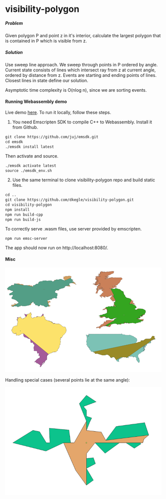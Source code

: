 # visibility-polygon

##### Problem

Given polygon P and point z in it's interior, calculate the largest polygon that is contained in P which is visible from z.

##### Solution

Use sweep line approach. We sweep through points in P ordered by angle. Current state consists of lines which intersect ray from z at current angle, ordered by distance from z. Events are starting and ending points of lines. Closest lines in state define our solution.

Asymptotic time complexity is O(nlog n), since we are sorting events.

#### Running Webassembly demo
Live demo [here](https://dkegle.github.io/visibility-polygon/). To run it locally, follow these steps.
1) You need Emscripten SDK to compile C++ to Webassembly. Install it from Github.
```
git clone https://github.com/juj/emsdk.git
cd emsdk
./emsdk install latest
```
Then activate and source.
```
./emsdk activate latest
source ./emsdk_env.sh
```
2) Use the same terminal to clone visibility-polygon repo and build static files.
```
cd ..
git clone https://github.com/dkegle/visibility-polygon.git
cd visibility-polygon
npm install
npm run build-cpp
npm run build-js
```
To correctly serve .wasm files, use server provided by emscripten.
```
npm run emsc-server
```
The app should now run on http://localhost:8080/.


#### Misc

![](img/examples.png)



Handling special cases (several points lie at the same angle):

![](img/degenerate.png)
